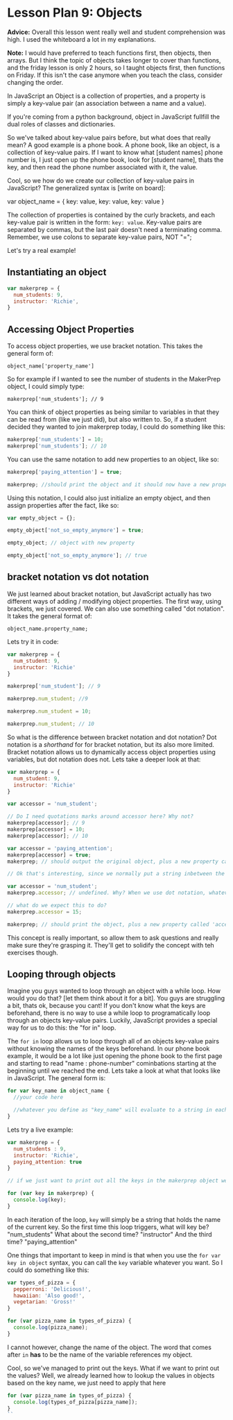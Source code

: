 # Lesson Plan 9: Objects

**Advice:** Overall this lesson went really well and student comprehension was high. I used the whiteboard a lot in my explanations.

**Note:** I would have preferred to teach functions first, then objects, then arrays. But I think the topic of objects takes longer to cover than functions, and the friday lesson is only 2 hours, so I taught objects first, then functions on Friday. If this isn't the case anymore when you teach the class, consider changing the order.

In JavaScript an Object is a collection of properties, and a property is simply a key-value pair (an association between a name and a value).

If you're coming from a python background, object in JavaScript fullfill the dual roles of classes and dictionaries.

So we've talked about key-value pairs before, but what does that really mean? A good example is a phone book. A phone book, like an object, is a collection of key-value pairs. If I want to know what [student names] phone number is, I just open up the phone book, look for [student name], thats the key, and then read the phone number associated with it, the value.

Cool, so we how do we create our collection of key-value pairs in JavaScript? The generalized syntax is [write on board]:

var object_name = {
  key: value,
  key: value,
  key: value
}

The collection of properties is contained by the curly brackets, and each key-value pair is written in the form: `key: value`. Key-value pairs are separated by commas, but the last pair doesn't need a terminating comma. Remember, we use colons to separate key-value pairs, NOT "=";

Let's try a real example!

## Instantiating an object

```javascript
var makerprep = {
  num_students: 9,
  instructor: 'Richie',
}
```

## Accessing Object Properties

To access object properties, we use bracket notation. This takes the general form of:

`object_name['property_name']`

So for example if I wanted to see the number of students in the MakerPrep object, I could simply type:

`makerprep['num_students']; // 9`

You can think of object properties as being similar to variables in that they can be read from (like we just did), but also written to. So, if a student decided they wanted to join makerprep today, I could do something like this:

```javascript
makerprep['num_students'] = 10;
makerprep['num_students']; // 10
``` 

You can use the same notation to add new properties to an object, like so:

```javascript
makerprep['paying_attention'] = true;

makerprep; //should print the object and it should now have a new property
```

Using this notation, I could also just initialize an empty object, and then assign properties after the fact, like so:


```javascript
var empty_object = {};

empty_object['not_so_empty_anymore'] = true;

empty_object; // object with new property

empty_object['not_so_empty_anymore']; // true
```

## bracket notation vs dot notation

We just learned about bracket notation, but JavaScript actually has two different ways of adding / modifying object properties. The first way, using brackets, we just covered. We can also use something called "dot notation". It takes the general format of:

`object_name.property_name;`

Lets try it in code:

```javascript
var makerprep = {
  num_student: 9,
  instructor: 'Richie'
}

makerprep['num_student']; // 9

makerprep.num_student; //9

makerprep.num_student = 10;

makerprep.num_student; // 10
```

So what is the difference between bracket notation and dot notation? Dot notation is a *shorthand* for for bracket notation, but its also more limited. Bracket notation allows us to dynamically access object properties using variables, but dot notation does not. Lets take a deeper look at that:

```javascript
var makerprep = {
  num_student: 9,
  instructor: 'Richie'
}

var accessor = 'num_student';

// Do I need quotations marks around accessor here? Why not?
makerprep[accessor]; // 9
makerprep[accessor] = 10;
makerprep[accessor]; // 10

var accessor = 'paying_attention';
makerprep[accessor] = true;
makerprep; // should output the original object, plus a new property called 'paying_attention' with a value of true

// Ok that's interesting, since we normally put a string inbetween the brackets, we can also use a variable that contains a string and it behaves the same way. Lets try that with dot notation.

var accessor = 'num_student';
makerprep.accessor; // undefined. Why? When we use dot notation, whatever we put after the dot is always interpreted as a string. No matter what. So makerprep.accessor was actually interpreted as makerprep['accessor'] which we haven't defined, so it returns undefined.

// what do we expect this to do?
makerprep.accessor = 15;

makerprep; // should print the object, plus a new property called 'accessor' with a value of 15
```
This concept is really important, so allow them to ask questions and really make sure they're grasping it. They'll get to solidify the concept with teh exercises though.

## Looping through objects

Imagine you guys wanted to loop through an object with a while loop. How would you do that? [let them think about it for a bit]. You guys are struggling a bit, thats ok, because you cant! If you don't know what the keys are beforehand, there is no way to use a while loop to programatically loop through an objects key-value pairs. Luckily, JavaScript provides a special way for us to do this: the "for in" loop.

The `for in` loop allows us to loop through all of an objects key-value pairs without knowing the names of the keys beforehand. In our phone book example, it would be a lot like just opening the phone book to the first page and starting to read "name : phone-number" cominbations starting at the beginning until we reached the end. Lets take a look at what that looks like in JavaScript. The general form is:

```javascript
for var key_name in object_name {
  //your code here

  //whatever you define as "key_name" will evaluate to a string in each iteration of the loop
}
```

Lets try a live example:

```javascript
var makerprep = {
  num_students : 9,
  instructor: 'Richie',
  paying_attention: true
}

// if we just want to print out all the keys in the makerprep object we could just do:

for (var key in makerprep) {
  console.log(key);
}
```

In each iteration of the loop, `key` will simply be a string that holds the name of the current key. So the first time this loop triggers, what will key be? "num_students" What about the second time? "instructor" And the third time? "paying_attention"

One things that important to keep in mind is that when you use the `for var key in object` syntax, you can call the `key` variable whatever you want. So I could do something like this:

```javascript
var types_of_pizza = {
  pepperroni: 'Delicious!',
  hawaiian: 'Also good!',
  vegetarian: 'Gross!'
}

for (var pizza_name in types_of_pizza) {
  console.log(pizza_name);
}
```

I cannot however, change the name of the object. The word that comes after `in` **has** to be the name of the variable references my object.

Cool, so we've managed to print out the keys. What if we want to print out the values? Well, we already learned how to lookup the values in objects based on the key name, we just need to apply that here

```javascript
for (var pizza_name in types_of_pizza) {
  console.log(types_of_pizza[pizza_name]);
}
``